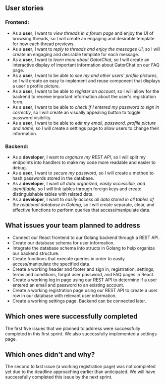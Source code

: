 ## User stories
### Frontend:
- As a **user**, I want to *view threads in a forum page* and enjoy the UI of browsing threads, so I will create an engaging and desirable template for how each thread previews.
- As a **user**, I want to *reply to threads and enjoy the messages UI*, so I will create an engaging and desirable template for each message.
- As a **user**, I want to *learn more about GatorChat*, so I will create an interactive display of important information about GatorChat on our FAQ page.
- As a **user**, I want to be able to *see my and other users' profile pictures*, so I will create an easy to implement and reuse component that displays a user's profile picture.
- As a **user**, I want to be able to *register an account*, so I will allow for the backend to receive important information about the user's registration form.
- As a **user**, I want to be able to *check if I entered my password to sign in correctly*, so I will create an visually appealing button to toggle password visibility.
- As a **user**, I want to be able to *edit my email, password, profile picture and name*, so I will create a settings page to allow users to change their information.

### Backend:
- As a **developer**, I want to *organize my REST API*, so I will split my endpoints into handlers to make my code more readable and easier to debug.
- As a **user**, I want to *secure my password*, so I will create a method to hash passwords stored in the database.
- As a **developer**, I want *all data organized, easily accessible, and identifiable*, so I will link tables through foreign keys and create distinguishable tables with related data.
- As a **developer**, I want to *easily access all data stored in all tables of the relational database in Golang*, so I will create separate, clear, and effective functions to perform queries that access/manipulate data.

## What issues your team planned to address
- Connect our React frontend to our Golang backend through a REST API.
- Create our database schema for user information.
- Integrate the database schema into structs in Golang to help organize our backend structure.
- Create functions that execute queries in order to easily access/manipulate the specified data.
- Create a working header and footer and sign in, registration, settings, terms and conditions, forgot user password, and FAQ pages in React.
- Create a working log in page using our REST API to determine if a user entered an email and password to an existing account.
- Create a working registration page using our REST API to create a user row in our database with relevant user information.
- Create a working settings page. Backend can be connected later.
 
## Which ones were successfully completed
The first five issues that we planned to address were successfully completed in this first sprint. We also successfully implemented a settings page.

## Which ones didn't and why?
The second to last issue (a working registration page) was not completed yet due to the deadline approaching earlier than anticipated. We will have successfully completed this issue by the next sprint.
